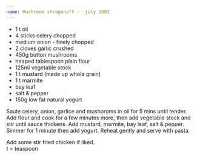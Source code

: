```yaml
---
name: Mushroom stroganoff -  july 2003
---
```


* 1 t oil
* 4 sticks celery chopped 
* medium onion - finely chopped
* 2 cloves garlic crushed
* 450g button mushrooms
* heaped tablespoon plain flour
* 125ml vegetable stock
* 1 t mustard (made up whole grain)
* 1 t marmite
* bay leaf
* salt & pepper
* 150g low fat natural yogurt

Saute celery, onion, garlice and mushoroms in oil for 5 mins until tender.  Add flour and cook for a few minutes more, then add vegetable stock and stir until sauce thickens.  Add mustard, marmite, bay leaf, salt & pepper.  Simmer for 1 minute then add yogurt.  Reheat gently and serve with pasta.

Add some stir fried chicken if liked.  
t = teaspoon

